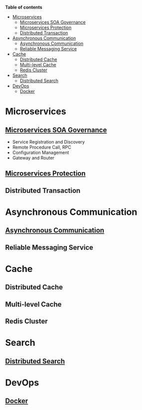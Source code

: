**Table of contents**
- [Microservices](#microservices)
  - [Microservices SOA Governance](#microservices-soa-governance)
  - [Microservices Protection](#microservices-protection)
  - [Distributed Transaction](#distributed-transaction)
- [Asynchronous Communication](#asynchronous-communication)
  - [Asynchronous Communication](#asynchronous-communication-1)
  - [Reliable Messaging Service](#reliable-messaging-service)
- [Cache](#cache)
  - [Distributed Cache](#distributed-cache)
  - [Multi-level Cache](#multi-level-cache)
  - [Redis Cluster](#redis-cluster)
- [Search](#search)
  - [Distributed Search](#distributed-search)
- [DevOps](#devops)
  - [Docker](#docker)


# Microservices
## [Microservices SOA Governance](https://github.com/haofumei/Microservices/tree/main/Microservices/Microservices-SOA-Governance)
* Service Registration and Discovery
* Remote Procedure Call, RPC
* Configuration Management
* Gateway and Router

## [Microservices Protection](https://github.com/haofumei/Microservices/tree/main/Microservices/Microservices-Protection)
## Distributed Transaction

# Asynchronous Communication
## [Asynchronous Communication](https://github.com/haofumei/Microservices/tree/main/Asynchronous-Communication/Asynchronous-Communication)
## Reliable Messaging Service

# Cache
## Distributed Cache
## Multi-level Cache
## Redis Cluster

# Search
## [Distributed Search](https://github.com/haofumei/Microservices/tree/main/Search/Distributed-Search)

# DevOps
## [Docker](https://github.com/haofumei/Microservices/tree/main/DevOps/Docker)


